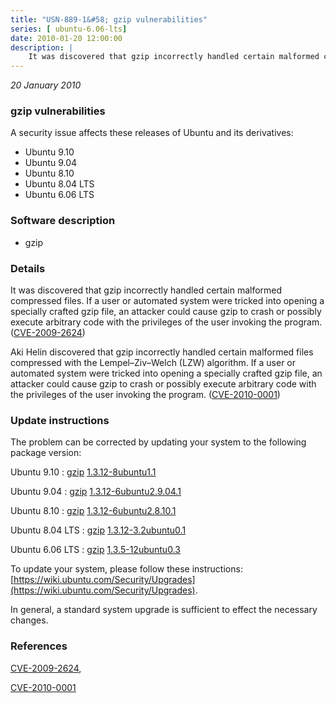 ```yaml
---
title: "USN-889-1&#58; gzip vulnerabilities"
series: [ ubuntu-6.06-lts]
date: 2010-01-20 12:00:00
description: |
    It was discovered that gzip incorrectly handled certain malformed compressed files. If a user or automated system were tricked into opening a specially crafted gzip file, an attacker could cause gzip to crash or possibly execute arbitrary code with the privileges of the user invoking the program. ([CVE-2009-2624](http://people.ubuntu.com/~ubuntu-security/cve/CVE-2009-2624))
--- 
```

 
 

*20 January 2010*

### gzip vulnerabilities

A security issue affects these releases of Ubuntu and its derivatives:

* Ubuntu 9.10
* Ubuntu 9.04
* Ubuntu 8.10
* Ubuntu 8.04 LTS
* Ubuntu 6.06 LTS

### Software description

* gzip 

### Details

It was discovered that gzip incorrectly handled certain malformed compressed files. If a user or automated system were tricked into opening a specially crafted gzip file, an attacker could cause gzip to crash or possibly execute arbitrary code with the privileges of the user invoking the program. ([CVE-2009-2624](http://people.ubuntu.com/~ubuntu-security/cve/CVE-2009-2624))

Aki Helin discovered that gzip incorrectly handled certain malformed files compressed with the Lempel–Ziv–Welch (LZW) algorithm. If a user or automated system were tricked into opening a specially crafted gzip file, an attacker could cause gzip to crash or possibly execute arbitrary code with the privileges of the user invoking the program. ([CVE-2010-0001](http://people.ubuntu.com/~ubuntu-security/cve/CVE-2010-0001)) 

### Update instructions

The problem can be corrected by updating your system to the following package version:

Ubuntu 9.10
 : [gzip](https://launchpad.net/ubuntu/+source/gzip) <span> [1.3.12-8ubuntu1.1](https://launchpad.net/ubuntu/+source/gzip/1.3.12-8ubuntu1.1) </span> 

Ubuntu 9.04
 : [gzip](https://launchpad.net/ubuntu/+source/gzip) <span> [1.3.12-6ubuntu2.9.04.1](https://launchpad.net/ubuntu/+source/gzip/1.3.12-6ubuntu2.9.04.1) </span> 

Ubuntu 8.10
 : [gzip](https://launchpad.net/ubuntu/+source/gzip) <span> [1.3.12-6ubuntu2.8.10.1](https://launchpad.net/ubuntu/+source/gzip/1.3.12-6ubuntu2.8.10.1) </span> 

Ubuntu 8.04 LTS
 : [gzip](https://launchpad.net/ubuntu/+source/gzip) <span> [1.3.12-3.2ubuntu0.1](https://launchpad.net/ubuntu/+source/gzip/1.3.12-3.2ubuntu0.1) </span> 

Ubuntu 6.06 LTS
 : [gzip](https://launchpad.net/ubuntu/+source/gzip) <span> [1.3.5-12ubuntu0.3](https://launchpad.net/ubuntu/+source/gzip/1.3.5-12ubuntu0.3) </span> 

To update your system, please follow these instructions: [https://wiki.ubuntu.com/Security/Upgrades](https://wiki.ubuntu.com/Security/Upgrades).

In general, a standard system upgrade is sufficient to effect the necessary changes. 

### References

 
 [CVE-2009-2624](http://people.ubuntu.com/~ubuntu-security/cve/CVE-2009-2624), 

 [CVE-2010-0001](http://people.ubuntu.com/~ubuntu-security/cve/CVE-2010-0001)
 

